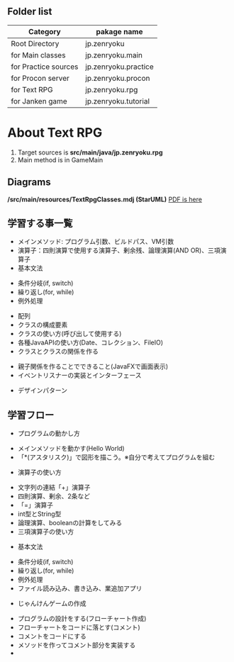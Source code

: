 ## Folder list

| Category | pakage name |
| -------- | ----------- |
| Root Directory | jp.zenryoku |
| for Main classes | jp.zenryoku.main |
| for Practice sources | jp.zenryoku.practice |
| for Procon server | jp.zenryoku.procon |
| for Text RPG | jp.zenryoku.rpg |
| for Janken game | jp.zenryoku.tutorial |

# About Text RPG
1. Target sources is **src/main/java/jp.zenryoku.rpg**
2. Main method is in GameMain

## Diagrams
**/src/main/resources/TextRpgClasses.mdj (StarUML)**
[PDF is here](./resources/TextRpgDiagram.pdf)

 
## 学習する事一覧
* メインメソッド: プログラム引数、ビルドパス、VM引数
* 演算子：四則演算で使用する演算子、剰余残、論理演算(AND OR)、三項演算子
* 基本文法
 - 条件分岐(if, switch)
 - 繰り返し(for, while)
 - 例外処理
* 配列
* クラスの構成要素
* クラスの使い方(呼び出して使用する)
* 各種JavaAPIの使い方(Date、コレクション、FileIO)
* クラスとクラスの関係を作る
 - 親子関係を作ることでできること(JavaFXで画面表示)
 - イベントリスナーの実装とインターフェース
* デザインパターン

## 学習フロー
* プログラムの動かし方
 - メインメソッドを動かす(Hello World)
 - 「*(アスタリスク)」で図形を描こう。※自分で考えてプログラムを組む
* 演算子の使い方
 - 文字列の連結「+」演算子
 - 四則演算、剰余、2条など
 - 「=」演算子
 - int型とString型
 - 論理演算、booleanの計算をしてみる
 - 三項演算子の使い方
* 基本文法
 - 条件分岐(if, switch)
 - 繰り返し(for, while)
 - 例外処理
 - ファイル読み込み、書き込み、業追加アプリ
* じゃんけんゲームの作成
 - プログラムの設計をする(フローチャート作成)
 - フローチャートをコードに落とす(コメント)
 - コメントをコードにする
 - メソッドを作ってコメント部分を実装する
 - 
